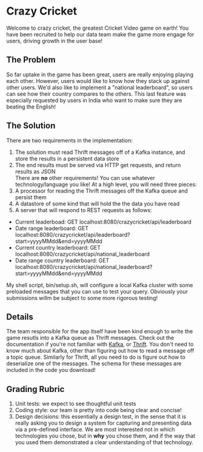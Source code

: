 # Crazy Cricket
Welcome to crazy cricket, the greatest Cricket Video game on earth! You have been recruited to help our data team make the game more engage for users, driving growth in the user base!

## The Problem
So far uptake in the game has been great, users are really enjoying playing each other. However, users would like to know how they stack up against other users. We'd also like to implement a "national leaderboard", so users can see how their country compares to the others. This last feature was especially requested by users in India who want to make sure they are beating the English!

## The Solution
There are two requirements in the implementation:  
1. The solution must read Thrift messages off of a Kafka instance, and store the results in a persistent data store  
2. The end results must be served via HTTP get requests, and return results as JSON  
There are **no** other requirements! You can use whatever technology/language you like! At a high level, you will need three pieces:
1. A processor for reading the Thrift messages off the Kafka queue and persist them  
2. A datastore of some kind that will hold the the data you have read  
3. A server that will respond to REST requests as follows:  
  * Current leaderboad: GET localhost:8080/crazycricket/api/leaderboard
  * Date range leaderboard: GET localhost:8080/crazycricket/api/leaderboard?start=yyyyMMdd&end=yyyyMMdd
  * Current country leaderboard: GET localhost:8080/crazycricket/api/national_leaderboard
  * Date range country leaderboard: GET localhost:8080/crazycricket/api/national_leaderboard?start=yyyyMMdd&end=yyyyMMdd

My shell script, bin/setup.sh, will configure a local Kafka cluster with some preloaded messages that you can use to test your query. Obviously your submissions willm be subject to some more rigorous testing!

## Details
The team responsible for the app itself have been kind enough to write the game resutls into a Kafka queue as Thrift messages. Check out the documentation if you're not familiar with [Kafka](http://kafka.apache.org/documentation.html), or [Thrift](https://thrift.apache.org/). You don't need to know much about Kafka, other than figuring out how to read a message off a topic queue. Similarly for Thrift, all you need to do is figure out how to deserialize one of the messages. The schema for these messages are included in the code you download!

## Grading Rubric
1. Unit tests: we expect to see thoughtful unit tests
2. Coding style: our team is pretty into code being clear and concise!
3. Design decisions: this essentially a design test, in the sense that it is really asking you to design a system for capturing and presenting data via a pre-defined interface. We are most interested not in which technologies you chose, but in **why** you chose them, and if the way that you used them demonstrated a clear understanding of that technology.


